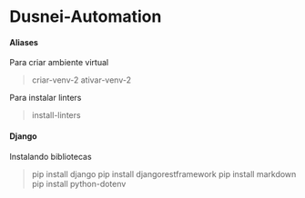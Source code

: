# Dusnei-Automation


#### Aliases
Para criar ambiente virtual 
> criar-venv-2
> ativar-venv-2

Para instalar linters
> install-linters


#### Django
Instalando bibliotecas
> pip install django
> pip install djangorestframework
> pip install markdown
> pip install python-dotenv